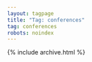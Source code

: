 ```yaml
---
layout: tagpage
title: "Tag: conferences"
tag: conferences
robots: noindex
---
```

{% include archive.html %}